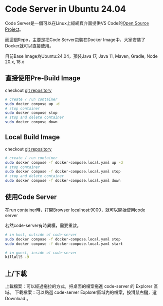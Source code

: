 # Code Server in Ubuntu 24.04
Code Server是一個可以在Linux上經網頁介面提供VS Code的[Open Source Project](https://github.com/coder/code-server)。

而這個Repo，主要是把Code Server包裝在Docker Image中，大家安裝了Docker就可以直接使用。

目前Base Image為Ubuntu:24.04，預裝Java 17, Java 11, Maven, Gradle, Node 20.x, 18.x


## 直接使用Pre-Build Image
checkout [git repository](https://github.com/wingzero0/codeserverUbuntu)
```bash
# create / run container
sudo docker compose up -d
# stop container
sudo docker compose stop
# stop and delete container
sudo docker compose down
```

## Local Build Image
checkout [git repository](https://github.com/wingzero0/codeserverUbuntu)
```bash
# create / run container
sudo docker compose -f docker-compose.local.yaml up -d
# stop container
sudo docker compose -f docker-compose.local.yaml stop
# stop and delete container
sudo docker compose -f docker-compose.local.yaml down
```

## 使用Code Server
在run container時，打開Browser localhost:9000，就可以開始使用code server

若然code-server有時異模，需要重啟。

```bash
# in host, outside of code-server
sudo docker compose -f docker-compose.local.yaml stop
sudo docker compose -f docker-compose.local.yaml start

# in guest, inside of code-server
killall5 -9
```

## 上/下載
上載檔案：可以經過拖拉的方式，把桌面的檔案拖進 code-server 的 Explorer 區域。
下載檔案：可以點選 code-server Explorer區域內的檔案，按滑鼠右鍵，選 Download 。
